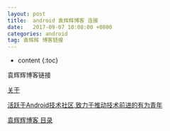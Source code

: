 ```yaml
---
layout: post
title:  android 袁辉辉博客 连接
date:   2017-09-07 10:08:00 +0800
categories: android
tag: 袁辉辉 博客链接
---
```


* content
{:toc}

袁辉辉博客链接

[关于](http://gityuan.com/about/)

[活跃于Android技术社区,致力于推动技术前进的有为青年](http://gityuan.com/friends/)

[袁辉辉博客 目录](http://gityuan.com/tags/)